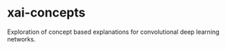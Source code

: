 # xai-concepts
Exploration of concept based explanations for convolutional deep learning networks. 
